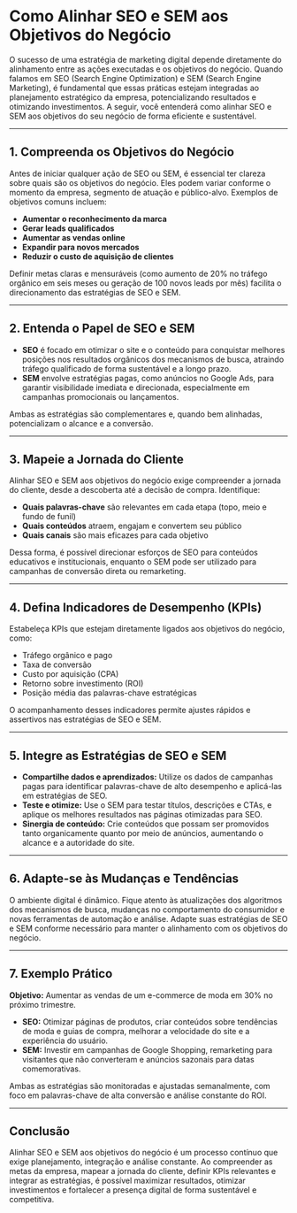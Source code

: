 # Como Alinhar SEO e SEM aos Objetivos do Negócio

O sucesso de uma estratégia de marketing digital depende diretamente do alinhamento entre as ações executadas e os objetivos do negócio. Quando falamos em SEO (Search Engine Optimization) e SEM (Search Engine Marketing), é fundamental que essas práticas estejam integradas ao planejamento estratégico da empresa, potencializando resultados e otimizando investimentos. A seguir, você entenderá como alinhar SEO e SEM aos objetivos do seu negócio de forma eficiente e sustentável.

---

## 1. Compreenda os Objetivos do Negócio

Antes de iniciar qualquer ação de SEO ou SEM, é essencial ter clareza sobre quais são os objetivos do negócio. Eles podem variar conforme o momento da empresa, segmento de atuação e público-alvo. Exemplos de objetivos comuns incluem:

- **Aumentar o reconhecimento da marca**
- **Gerar leads qualificados**
- **Aumentar as vendas online**
- **Expandir para novos mercados**
- **Reduzir o custo de aquisição de clientes**

Definir metas claras e mensuráveis (como aumento de 20% no tráfego orgânico em seis meses ou geração de 100 novos leads por mês) facilita o direcionamento das estratégias de SEO e SEM.

---

## 2. Entenda o Papel de SEO e SEM

- **SEO** é focado em otimizar o site e o conteúdo para conquistar melhores posições nos resultados orgânicos dos mecanismos de busca, atraindo tráfego qualificado de forma sustentável e a longo prazo.
- **SEM** envolve estratégias pagas, como anúncios no Google Ads, para garantir visibilidade imediata e direcionada, especialmente em campanhas promocionais ou lançamentos.

Ambas as estratégias são complementares e, quando bem alinhadas, potencializam o alcance e a conversão.

---

## 3. Mapeie a Jornada do Cliente

Alinhar SEO e SEM aos objetivos do negócio exige compreender a jornada do cliente, desde a descoberta até a decisão de compra. Identifique:

- **Quais palavras-chave** são relevantes em cada etapa (topo, meio e fundo de funil)
- **Quais conteúdos** atraem, engajam e convertem seu público
- **Quais canais** são mais eficazes para cada objetivo

Dessa forma, é possível direcionar esforços de SEO para conteúdos educativos e institucionais, enquanto o SEM pode ser utilizado para campanhas de conversão direta ou remarketing.

---

## 4. Defina Indicadores de Desempenho (KPIs)

Estabeleça KPIs que estejam diretamente ligados aos objetivos do negócio, como:

- Tráfego orgânico e pago
- Taxa de conversão
- Custo por aquisição (CPA)
- Retorno sobre investimento (ROI)
- Posição média das palavras-chave estratégicas

O acompanhamento desses indicadores permite ajustes rápidos e assertivos nas estratégias de SEO e SEM.

---

## 5. Integre as Estratégias de SEO e SEM

- **Compartilhe dados e aprendizados:** Utilize os dados de campanhas pagas para identificar palavras-chave de alto desempenho e aplicá-las em estratégias de SEO.
- **Teste e otimize:** Use o SEM para testar títulos, descrições e CTAs, e aplique os melhores resultados nas páginas otimizadas para SEO.
- **Sinergia de conteúdo:** Crie conteúdos que possam ser promovidos tanto organicamente quanto por meio de anúncios, aumentando o alcance e a autoridade do site.

---

## 6. Adapte-se às Mudanças e Tendências

O ambiente digital é dinâmico. Fique atento às atualizações dos algoritmos dos mecanismos de busca, mudanças no comportamento do consumidor e novas ferramentas de automação e análise. Adapte suas estratégias de SEO e SEM conforme necessário para manter o alinhamento com os objetivos do negócio.

---

## 7. Exemplo Prático

**Objetivo:** Aumentar as vendas de um e-commerce de moda em 30% no próximo trimestre.

- **SEO:** Otimizar páginas de produtos, criar conteúdos sobre tendências de moda e guias de compra, melhorar a velocidade do site e a experiência do usuário.
- **SEM:** Investir em campanhas de Google Shopping, remarketing para visitantes que não converteram e anúncios sazonais para datas comemorativas.

Ambas as estratégias são monitoradas e ajustadas semanalmente, com foco em palavras-chave de alta conversão e análise constante do ROI.

---

## Conclusão

Alinhar SEO e SEM aos objetivos do negócio é um processo contínuo que exige planejamento, integração e análise constante. Ao compreender as metas da empresa, mapear a jornada do cliente, definir KPIs relevantes e integrar as estratégias, é possível maximizar resultados, otimizar investimentos e fortalecer a presença digital de forma sustentável e competitiva.